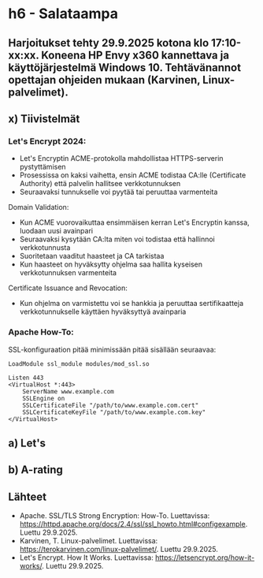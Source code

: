 # h6 - Salataampa
## Harjoitukset tehty 29.9.2025 kotona klo 17:10-xx:xx. Koneena HP Envy x360 kannettava ja käyttöjärjestelmä Windows 10. Tehtävänannot opettajan ohjeiden mukaan (Karvinen, Linux-palvelimet).
## x) Tiivistelmät
### Let's Encrypt 2024:
- Let's Encryptin ACME-protokolla mahdollistaa HTTPS-serverin pystyttämisen
- Prosessissa on kaksi vaihetta, ensin ACME todistaa CA:lle (Certificate Authority) että palvelin hallitsee verkkotunnuksen
- Seuraavaksi tunnukselle voi pyytää tai peruuttaa varmenteita

Domain Validation:
- Kun ACME vuorovaikuttaa ensimmäisen kerran Let's Encryptin kanssa, luodaan uusi avainpari
- Seuraavaksi kysytään CA:lta miten voi todistaa että hallinnoi verkkotunnusta
- Suoritetaan vaaditut haasteet ja CA tarkistaa
- Kun haasteet on hyväksytty ohjelma saa hallita kyseisen verkkotunnuksen varmenteita

Certificate Issuance and Revocation:
- Kun ohjelma on varmistettu voi se hankkia ja peruuttaa sertifikaatteja verkkotunnukselle käyttäen hyväksyttyä avainparia

### Apache How-To:
SSL-konfiguraation pitää minimissään pitää sisällään seuraavaa:
```
LoadModule ssl_module modules/mod_ssl.so

Listen 443
<VirtualHost *:443>
    ServerName www.example.com
    SSLEngine on
    SSLCertificateFile "/path/to/www.example.com.cert"
    SSLCertificateKeyFile "/path/to/www.example.com.key"
</VirtualHost>
```
## a) Let's
## b) A-rating

## Lähteet
- Apache. SSL/TLS Strong Encryption: How-To. Luettavissa: https://httpd.apache.org/docs/2.4/ssl/ssl_howto.html#configexample. Luettu 29.9.2025.
- Karvinen, T. Linux-palvelimet. Luettavissa: https://terokarvinen.com/linux-palvelimet/. Luettu 29.9.2025.
- Let's Encrypt. How It Works. Luettavissa: https://letsencrypt.org/how-it-works/. Luettu 29.9.2025.
